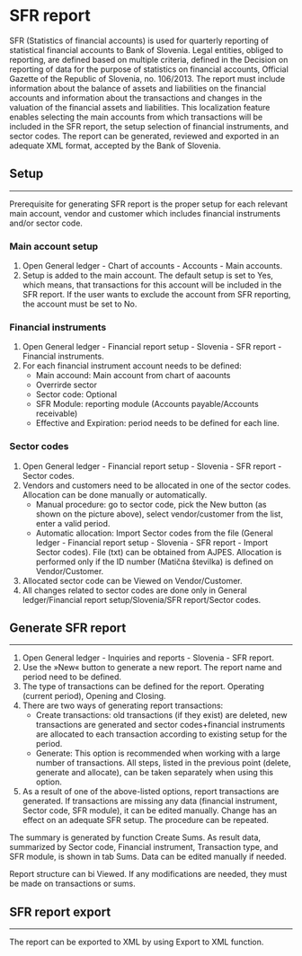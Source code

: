 # SFR report

SFR  (Statistics of financial accounts) is used for quarterly reporting of statistical financial accounts to Bank of Slovenia. Legal entities, obliged to reporting, are defined based on multiple criteria, defined in the Decision on reporting of data for the purpose of statistics on financial accounts, Official Gazette of the Republic of Slovenia, no. 106/2013. The report must include information about the balance of assets and liabilities on the financial accounts and information about the transactions and changes in the valuation of the financial assets and liabilities.
This localization feature enables selecting the main accounts from which transactions will be included in the SFR report, the setup selection of financial instruments, and sector codes. The report can be generated, reviewed and exported in an adequate XML format, accepted by the Bank of Slovenia.

## **Setup** 
---

Prerequisite for generating SFR report is the proper setup for each relevant main account, vendor and customer which includes financial instruments and/or sector code.  

### Main account setup 

1. Open General ledger - Chart of accounts - Accounts - Main accounts.
2. Setup is added to the main account. The default setup is set to Yes, which means, that transactions for this account will be included in the SFR report. If the user wants to exclude the account from SFR reporting, the account must be set to No. 

### Financial  instruments 

1. Open General ledger - Financial report setup - Slovenia - SFR report - Financial instruments.
2. For each financial instrument account needs to be defined:  
   - Main accound: Main account from chart of aacounts 
   - Overrirde sector  
   - Sector code: Optional 
   - SFR Module: reporting module (Accounts payable/Accounts receivable) 
   - Effective and Expiration:  period needs to be defined for each line.  

### Sector codes	 

1. Open General ledger - Financial report setup - Slovenia - SFR report - Sector codes.
2. Vendors and customers need to be allocated in one of the sector codes. Allocation can be done manually or automatically.   
   - Manual procedure: go to sector code, pick the New button (as shown on the picture above),  select vendor/customer from the list, enter a valid period.   
   - Automatic allocation: Import Sector codes from the file (General ledger - Financial report setup - Slovenia - SFR report - Import Sector codes). File (txt) can be obtained from AJPES. Allocation is performed only if the ID number (Matična številka) is defined on Vendor/Customer.    
3. Allocated sector code can be Viewed on Vendor/Customer.  
4. All changes related to sector codes are done only in  General ledger/Financial report setup/Slovenia/SFR report/Sector codes.

## **Generate SFR report** 
---

1. Open General ledger - Inquiries and reports - Slovenia - SFR report.
2. Use the »New« button to generate a new report. The report name and period need to be defined.  
3. The type of transactions can be defined for the report. Operating (current period), Opening and Closing.  
4. There are two ways of generating report transactions:  
   - Create transactions: old transactions (if they exist) are deleted, new transactions are generated and sector codes+financial instruments are allocated to each transaction according to existing setup for the period.  
   - Generate: This option is recommended when working with a large number of transactions. All steps, listed in the previous point (delete, generate and allocate), can be taken separately when using this option.   
5. As a result of one of the above-listed options, report transactions are generated. If transactions are missing any data (financial instrument, Sector code, SFR module), it can be edited manually. Change has an effect on an adequate SFR setup. The procedure can be repeated.  

The summary is generated by function Create Sums. As result data, summarized by Sector code, Financial instrument, Transaction type, and SFR module, is shown in tab Sums. Data can be edited manually if needed.  

Report structure can bi Viewed. If any modifications are needed, they must be made on transactions or sums.  

## **SFR report export** 
---

The report can be exported to XML by using Export to XML function.  
